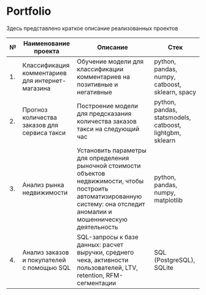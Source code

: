 # Portfolio
Здесь представлено краткое описание реализованных проектов

|**№**|**Наименование проекта**|**Описание**|**Стек**|
|---|---|---|---|
|1.   | Классификация комментариев для интернет-магазина  | Обучение модели для классификации комментариев на позитивные и негативные  | python, pandas, numpy, catboost, sklearn, spacy  |
|2.   | Прогноз количества заказов для сервиса такси  |  Построение модели для предсказания количества заказов такси на следующий час  | python, pandas, statsmodels, catboost, lightgbm, sklearn  |
|3.   | Анализ рынка недвижимости  | Установить параметры для определения рыночной стоимости объектов недвижимости, чтобы построить автоматизированную систему: она отследит аномалии и мошенническую деятельность  | python, pandas, numpy, matplotlib  |
|4.   | Анализ заказов и покупателей с помощью SQL  | SQL-запросы к базе данных: расчет выручки, среднего чека, активности пользователей, LTV, retention, RFM-сегментации  | SQL (PostgreSQL), SQLite  |
